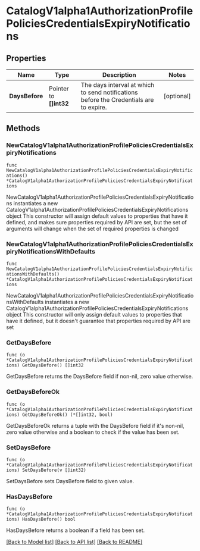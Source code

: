 # CatalogV1alpha1AuthorizationProfilePoliciesCredentialsExpiryNotifications

## Properties

Name | Type | Description | Notes
------------ | ------------- | ------------- | -------------
**DaysBefore** | Pointer to **[]int32** | The days interval at which to send notifications before the Credentials are to expire. | [optional] 

## Methods

### NewCatalogV1alpha1AuthorizationProfilePoliciesCredentialsExpiryNotifications

`func NewCatalogV1alpha1AuthorizationProfilePoliciesCredentialsExpiryNotifications() *CatalogV1alpha1AuthorizationProfilePoliciesCredentialsExpiryNotifications`

NewCatalogV1alpha1AuthorizationProfilePoliciesCredentialsExpiryNotifications instantiates a new CatalogV1alpha1AuthorizationProfilePoliciesCredentialsExpiryNotifications object
This constructor will assign default values to properties that have it defined,
and makes sure properties required by API are set, but the set of arguments
will change when the set of required properties is changed

### NewCatalogV1alpha1AuthorizationProfilePoliciesCredentialsExpiryNotificationsWithDefaults

`func NewCatalogV1alpha1AuthorizationProfilePoliciesCredentialsExpiryNotificationsWithDefaults() *CatalogV1alpha1AuthorizationProfilePoliciesCredentialsExpiryNotifications`

NewCatalogV1alpha1AuthorizationProfilePoliciesCredentialsExpiryNotificationsWithDefaults instantiates a new CatalogV1alpha1AuthorizationProfilePoliciesCredentialsExpiryNotifications object
This constructor will only assign default values to properties that have it defined,
but it doesn't guarantee that properties required by API are set

### GetDaysBefore

`func (o *CatalogV1alpha1AuthorizationProfilePoliciesCredentialsExpiryNotifications) GetDaysBefore() []int32`

GetDaysBefore returns the DaysBefore field if non-nil, zero value otherwise.

### GetDaysBeforeOk

`func (o *CatalogV1alpha1AuthorizationProfilePoliciesCredentialsExpiryNotifications) GetDaysBeforeOk() (*[]int32, bool)`

GetDaysBeforeOk returns a tuple with the DaysBefore field if it's non-nil, zero value otherwise
and a boolean to check if the value has been set.

### SetDaysBefore

`func (o *CatalogV1alpha1AuthorizationProfilePoliciesCredentialsExpiryNotifications) SetDaysBefore(v []int32)`

SetDaysBefore sets DaysBefore field to given value.

### HasDaysBefore

`func (o *CatalogV1alpha1AuthorizationProfilePoliciesCredentialsExpiryNotifications) HasDaysBefore() bool`

HasDaysBefore returns a boolean if a field has been set.


[[Back to Model list]](../README.md#documentation-for-models) [[Back to API list]](../README.md#documentation-for-api-endpoints) [[Back to README]](../README.md)


